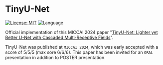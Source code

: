 # TinyU-Net

[![License: MIT](https://img.shields.io/badge/License-MIT-yellow.svg)](https://opensource.org/licenses/MIT) ![Language](https://img.shields.io/static/v1?label=By&message=Pytorch&color=red)

Official implementation of this MICCAI 2024 paper "[TinyU-Net: Lighter yet Better U-Net with Cascaded Multi-Receptive Fields](https://)".

TinyU-Net was published at `MICCAI 2024`, which was early accepted with a score of 5/5/5 (max sore 6/6/6). This paper has been invited for an `ORAL` presentation in addition to POSTER presentation.